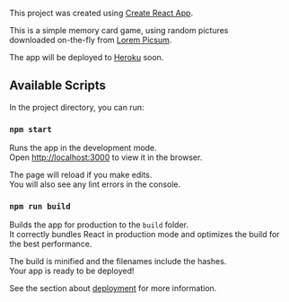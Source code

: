This project was created using [Create React App](https://github.com/facebook/create-react-app).

This is a simple memory card game, using random pictures<br>
downloaded on-the-fly from [Lorem Picsum](https://picsum.photos/).

The app will be deployed to [Heroku](https://www.heroku.com/home) soon.

## Available Scripts

In the project directory, you can run:

### `npm start`

Runs the app in the development mode.<br>
Open [http://localhost:3000](http://localhost:3000) to view it in the browser.

The page will reload if you make edits.<br>
You will also see any lint errors in the console.

### `npm run build`

Builds the app for production to the `build` folder.<br>
It correctly bundles React in production mode and optimizes the build for the best performance.

The build is minified and the filenames include the hashes.<br>
Your app is ready to be deployed!

See the section about [deployment](https://facebook.github.io/create-react-app/docs/deployment) for more information.
